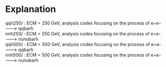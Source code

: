 # Explanation
qqh250/ : ECM = 250 GeV, analysis codes focusing on the process of e+e- ---> qqbarh  
nnh250/ : ECM = 250 GeV, analysis codes focusing on the process of e+e- ---> nunubarh  
qqh500/ : ECM = 500 GeV, analysis codes focusing on the process of e+e- ---> qqbarh  
nnh500/ : ECM = 500 GeV, analysis codes focusing on the process of e+e- ---> nunubarh
